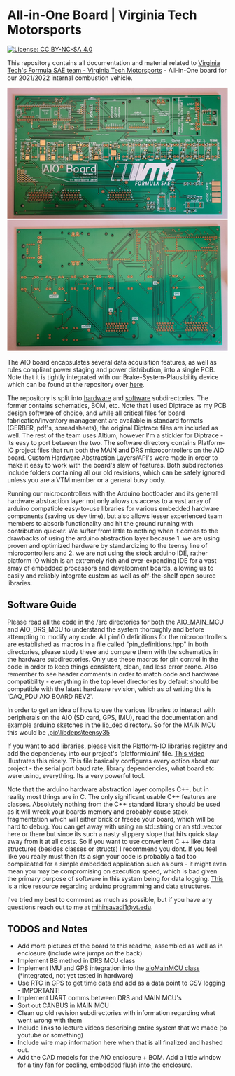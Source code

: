 # All-in-One Board | Virginia Tech Motorsports

[![License: CC BY-NC-SA 4.0](https://img.shields.io/badge/License-CC%20BY--NC--SA%204.0-lightgrey.svg)](https://creativecommons.org/licenses/by-nc-sa/4.0/)

This repository contains all documentation and material related to [Virginia Tech's Formula SAE team - Virginia Tech Motorsports](https://vtmotorsports.weebly.com/) - All-in-One board for our 2021/2022 internal combustion vehicle.

![alt text](./pictures/unpopulatedTop.jpg)
![alt text](./pictures/unpopulatedBottom.jpg)

The AIO board encapsulates several data acquisition features, as well as rules compliant power staging and power distribution, into a single PCB. Note that it is tightly integrated with our Brake-System-Plausibility device which can be found at the repository over [here](https://vtmotorsports.weebly.com/). 

The repository is split into [hardware](./hardware) and [software](./software) subdirectories. The former contains schematics, BOM, etc. Note that I used Diptrace as my PCB design software of choice, and while all critical files for board fabrication/inventory management are available in standard formats (GERBER, pdf's, spreadsheets), the original Diptrace files are included as well. The rest of the team uses Altium, however I'm a stickler for Diptrace - its easy to port between the two. The software directory contains Platform-IO project files that run both the MAIN and DRS microcontrollers on the AIO board. Custom Hardware Abstraction Layers/API's were made in order to make it easy to work with the board's slew of features. Both subdirectories include folders containing all our old revisions, which can be safely ignored unless you are a VTM member or a general busy body.  

Running our microcontrollers with the Arduino bootloader and its general hardware abstraction layer not only allows us access to a vast array of arduino compatible easy-to-use libraries for various embedded hardware components (saving us dev time), but also allows lesser experienced team members to absorb functionality and hit the ground running with contribution quicker. We suffer from little to nothing when it comes to the drawbacks of using the arduino abstraction layer because 1. we are using proven and optimized hardware by standardizing to the teensy line of microcontrollers and 2. we are not using the stock arduino IDE, rather platform IO which is an extremely rich and ever-expanding IDE for a vast array of embedded processors and development boards, allowing us to easily and reliably integrate custom as well as off-the-shelf open source libraries. 

## Software Guide

Please read all the code in the /src directories for both the AIO_MAIN_MCU and AIO_DRS_MCU to understand the system thoroughly and before attempting to modify any code. All pin/IO definitions for the microcontrollers are established as macros in a file called "pin_definitions.hpp" in both directories, please study these and compare them with the schematics in the hardware subdirectories. Only use these macros for pin control in the code in order to keep things consistent, clean, and less error prone. Also remember to see header comments in order to match code and hardware compatibility - everything in the top level directories by default should be compatible with the latest hardware revision, which as of writing this is 'DAQ_PDU AIO BOARD REV2'.

In order to get an idea of how to use the various libraries to interact with peripherals on the AIO (SD card, GPS, IMU), read the documentation and example arduino sketches in the lib_dep directory. So for the MAIN MCU this would be [.pio\libdeps\teensy35](./software/AIO_MAIN_MCU/.pio/libdeps/teensy35)

If you want to add libraries, please visit the Platform-IO libraries registry and add the dependency into our project's 'platformio.ini' file. [This video](https://www.youtube.com/watch?v=buFKeqbafDI) illustrates this nicely. This file basically configures every option about our project - the serial port baud rate, library dependencies, what board etc were using, everything. Its a very powerful tool. 

Note that the arduino hardware abstraction layer compiles C++, but in reality most things are in C. The only significant usable C++ features are classes. Absolutely nothing from the C++ standard library should be used as it will wreck your boards memory and probably cause stack fragmentation which will either brick or freeze your board, which will be hard to debug. You can get away with using an std::string or an std::vector here or there but since its such a nasty slippery slope that hits quick stay away from it at all costs. So if you want to use convenient C ++ like data structures (besides classes or structs) I recommend you dont. If you feel like you really must then its a sign your code is probably a tad too complicated for a simple embedded application such as ours - it might even mean you may be compromising on execution speed, which is bad given the primary purpose of software in this system being for data logging. [This](https://apprize.best/programming/arduino/10.html) is a nice resource regarding arduino programming and data structures.

I've tried my best to comment as much as possible, but if you have any questions reach out to me at mihirsavadi1@vt.edu.

## TODOS and Notes

- Add more pictures of the board to this readme, assembled as well as in enclosure (include wire jumps on the back)
- Implement BB method in DRS MCU class
- Implement IMU and GPS integration into the [aioMainMCU class](software/AIO_MAIN_MCU/src/aioMainMCU.cpp) (*integrated, not yet tested in hardware)
- Use RTC in GPS to get time data and add as a data point to CSV logging - IMPORTANT!
- Implement UART comms between DRS and MAIN MCU's
- Sort out CANBUS in MAIN MCU
- Clean up old revision subdirectories with information regarding what went wrong with them
- Include links to lecture videos describing entire system that we made (to youtube or something)
- Include wire map information here when that is all finalized and hashed out. 
- Add the CAD models for the AIO enclosure + BOM. Add a little window for a tiny fan for cooling, embedded flush into the enclosure.
